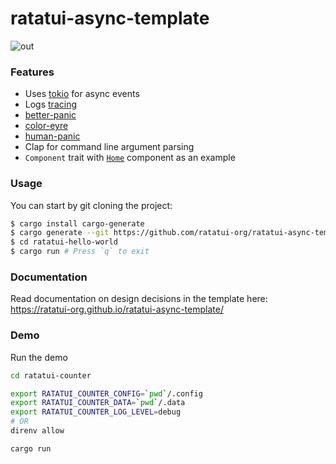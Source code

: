 # ratatui-async-template

![out](https://github.com/ratatui-org/ratatui-async-template/assets/1813121/057a0fe9-9f6d-4f8c-963c-ca2725721bdd)

### Features

- Uses [tokio](https://tokio.rs/) for async events
- Logs [tracing](https://github.com/tokio-rs/tracing)
- [better-panic](https://github.com/mitsuhiko/better-panic)
- [color-eyre](https://github.com/eyre/color-eyre)
- [human-panic](https://github.com/rust-cli/human-panic)
- Clap for command line argument parsing
- `Component` trait with
  [`Home`](https://github.com/ratatui-org/ratatui-async-template/blog/main/src/components/home.rs)
  component as an example

### Usage

You can start by git cloning the project:

```bash
$ cargo install cargo-generate
$ cargo generate --git https://github.com/ratatui-org/ratatui-async-template --name ratatui-hello-world
$ cd ratatui-hello-world
$ cargo run # Press `q` to exit
```

### Documentation

Read documentation on design decisions in the template here: <https://ratatui-org.github.io/ratatui-async-template/>

### Demo

Run the demo

```bash
cd ratatui-counter

export RATATUI_COUNTER_CONFIG=`pwd`/.config
export RATATUI_COUNTER_DATA=`pwd`/.data
export RATATUI_COUNTER_LOG_LEVEL=debug
# OR
direnv allow

cargo run
```
